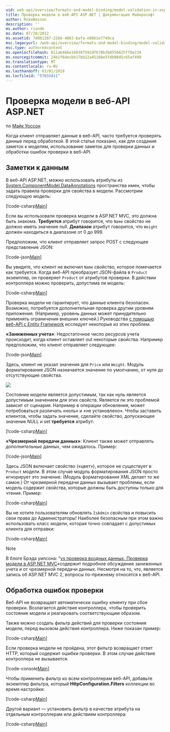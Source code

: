 ```yaml
---
uid: web-api/overview/formats-and-model-binding/model-validation-in-aspnet-web-api
title: Проверка модели в веб-API ASP.NET | Документация Майкрософт
author: MikeWasson
description: ''
ms.author: riande
ms.date: 07/20/2012
ms.assetid: 7d061207-22b8-4883-bafa-e89b1e7749ca
msc.legacyurl: /web-api/overview/formats-and-model-binding/model-validation-in-aspnet-web-api
msc.type: authoredcontent
ms.openlocfilehash: 611a6466e160387592df678b3b8556625ff8e234
ms.sourcegitcommit: 24b1f6decbb17bb22a45166e5fdb0845c65af498
ms.translationtype: MT
ms.contentlocale: ru-RU
ms.lasthandoff: 03/01/2019
ms.locfileid: "57033411"
---
```

<a name="model-validation-in-aspnet-web-api"></a>Проверка модели в веб-API ASP.NET
====================
по [Майк Уоссон](https://github.com/MikeWasson)

Когда клиент отправляет данные в веб-API, часто требуется проверять данные перед обработкой. В этой статье показано, как для создания заметок к моделям, использование заметок для проверки данных и обработки ошибок проверки в веб-API.

## <a name="data-annotations"></a>Заметки к данным

В веб-API ASP.NET, можно использовать атрибуты из [System.ComponentModel.DataAnnotations](/dotnet/api/system.componentmodel.dataannotations) пространства имен, чтобы задать правила проверки для свойства в модели. Рассмотрим следующую модель:

[!code-csharp[Main](model-validation-in-aspnet-web-api/samples/sample1.cs)]

Если вы использовали проверка модели в ASP.NET MVC, это должна быть знакома. **Требуется** атрибут говорится, что `Name` свойство не должно иметь значение null. **Диапазон** атрибут говорится, что `Weight` должен находиться в диапазоне от 0 до 999.

Предположим, что клиент отправляет запрос POST с следующее представление JSON:

[!code-json[Main](model-validation-in-aspnet-web-api/samples/sample2.json)]

Вы увидите, что клиент не включил `Name` свойство, которое помечается как требуется. Когда веб-API преобразует JSON-файла в `Product` экземпляр, он проверяет `Product` от атрибутов проверки. В действии контроллера можно проверить, допустима ли модель:

[!code-csharp[Main](model-validation-in-aspnet-web-api/samples/sample3.cs)]

Проверка модели не гарантирует, что данные клиента безопасен. Возможно, потребуется дополнительная проверка другим уровням приложения. (Например, уровень данных может принудительно применять ограничения внешних ключей.) Руководства [с помощью веб-API с Entity Framework](../data/using-web-api-with-entity-framework/part-1.md) исследует некоторые из этих проблем.

**«Заниженных учета»**: Недостаточное число ресурсов учета происходит, когда клиент оставляет out некоторые свойства. Например предположим, что клиент отправляет следующее:

[!code-json[Main](model-validation-in-aspnet-web-api/samples/sample4.json)]

Здесь, клиент не указал значения для `Price` или `Weight`. Модуль форматирования JSON назначается значение по умолчанию, от нуля до отсутствующие свойства.

![](model-validation-in-aspnet-web-api/_static/image1.png)

Состояние модели является допустимым, так как нуль является допустимым значением для этих свойств. Является ли это проблемой зависит от сценария. Например в операции обновления, может потребоваться различать «ноль» и «не установлено». Чтобы заставить клиентов, чтобы задать значение, сделайте свойство, допускающее значение NULL и set **требуется** атрибут:

[!code-csharp[Main](model-validation-in-aspnet-web-api/samples/sample5.cs?highlight=1-2)]

**«Чрезмерной передачи данных»**: Клиент также может отправлять *дополнительные* данных, чем ожидалось. Пример:

[!code-json[Main](model-validation-in-aspnet-web-api/samples/sample6.json)]

Здесь JSON включает свойство («цвет»), которое не существует в `Product` модели. В этом случае модуль форматирования JSON просто игнорирует это значение. (Модуль форматирования XML делает то же самое.) От чрезмерной передачи данных вызывает проблемы, если модель содержит свойства, которые должны быть доступны только для чтения. Пример:

[!code-csharp[Main](model-validation-in-aspnet-web-api/samples/sample7.cs)]

Вы не хотите пользователям обновлять `IsAdmin` свойства и повысить свои права до Администраторы! Наиболее безопасным при этом важно использовать класс модели, которая точно совпадает с допустимых клиента для отправки:

[!code-csharp[Main](model-validation-in-aspnet-web-api/samples/sample8.cs)]

> [!NOTE]
> В блоге Брэда уилсона: "[vs проверка входных данных. Проверка модели в ASP.NET MVC](http://bradwilson.typepad.com/blog/2010/01/input-validation-vs-model-validation-in-aspnet-mvc.html)«содержит подробное обсуждение заниженных учета и от чрезмерной передачи данных. Несмотря на то, что, является запись об ASP.NET MVC 2, вопросы по-прежнему относятся к веб-API.


## <a name="handling-validation-errors"></a>Обработка ошибок проверки

Веб-API не возвращает автоматически ошибку клиенту при сбое проверки. Возлагается действие контроллера, чтобы проверить состояние модели и реагировать соответствующим образом.

Также можно создать фильтр действий для проверки состояния модели, перед вызовом действия контроллера. Ниже показан пример:

[!code-csharp[Main](model-validation-in-aspnet-web-api/samples/sample9.cs)]

Если проверка модели не пройдена, этот фильтр возвращает ответ HTTP, который содержит ошибки проверки. В этом случае действие контроллера не вызывается.

[!code-console[Main](model-validation-in-aspnet-web-api/samples/sample10.cmd)]

Чтобы применить фильтр ко всем контроллерам веб-API, добавьте экземпляр фильтра, который **HttpConfiguration.Filters** коллекции во время настройки:

[!code-csharp[Main](model-validation-in-aspnet-web-api/samples/sample11.cs)]

Другой вариант — установить фильтр в качестве атрибута на отдельным контроллерам или действиям контроллера:

[!code-csharp[Main](model-validation-in-aspnet-web-api/samples/sample12.cs)]
